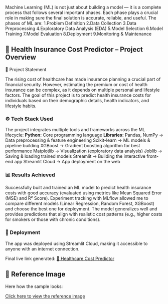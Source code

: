 Machine Learning (ML) is not just about building a model — it is a complete process that follows several important phases. Each phase plays a crucial role in making sure the final solution is accurate, reliable, and useful.
The phases of ML are:
1.Problem Definition
2.Data Collection
3.Data Preprocessing
4.Exploratory Data Analysis (EDA)
5.Model Selection
6.Model Training
7.Model Evaluation
8.Deployment
9.Monitoring & Maintenance

## 📝 Health Insurance Cost Predictor – Project Overview
📌 Project Statement

The rising cost of healthcare has made insurance planning a crucial part of financial security. However, estimating the premium or cost of health insurance can be complex, as it depends on multiple personal and lifestyle factors. The goal of this project is to predict health insurance costs for individuals based on their demographic details, health indicators, and lifestyle habits.

### ⚙️ Tech Stack Used
The project integrates multiple tools and frameworks across the ML lifecycle:
**Python:** Core programming language
**Libraries:**
Pandas, NumPy → Data preprocessing & feature engineering
Scikit-learn → ML models & pipeline building
XGBoost → Gradient boosting algorithm for best performance
Matplotlib → Visualization (exploratory data analysis)
Joblib → Saving & loading trained models
Streamlit → Building the interactive front-end app
Streamlit Cloud → App deployment on the web

### 📊 Results Achieved
Successfully built and trained an ML model to predict health insurance costs with good accuracy (evaluated using metrics like Mean Squared Error (MSE) and R² Score).
Experiment tracking with MLflow allowed me to compare different models (Linear Regression, Random Forest, XGBoost) and choose the best one for deployment.
The model generalizes well and provides predictions that align with realistic cost patterns (e.g., higher costs for smokers or those with chronic conditions).

### 🚀 Deployment
The app was deployed using Streamlit Cloud, making it accessible to anyone with an internet connection.

Final live link generated:
[🔗 Healthcare Cost Predictor](https://healthcarecost-prediction.streamlit.app/)
## 📸 Reference Image
Here how the sample looks:

[Click here to view the reference image](reference.png)
